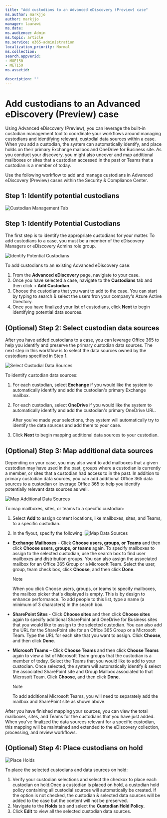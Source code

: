 ```yaml
---
title: "Add custodians to an Advanced eDiscovery (Preview) case"
ms.author: markjjo
author: markjjo
manager: laurawi
ms.date: 
ms.audience: Admin
ms.topic: article
ms.service: o365-administration
localization_priority: Normal
ms.collection: 
search.appverid: 
- MOE150
- MET150
ms.assetid: 

description: ""
---
```

# Add custodians to an Advanced eDiscovery (Preview) case

Using Advanced eDiscovery (Preview), you can leverage the built-in custodian management tool to coordinate your workflows around managing custodians and identifying relevant, custodial data sources within a case. When you add a custodian, the system can automatically identify, and place holds on their primary Exchange mailbox and OneDrive for Business site. As you conduct your discovery, you might also uncover and map additional mailboxes or sites that a custodian accessed in the past or Teams that a custodian is a member of today.

Use the following workflow to add and manage custodians in Advanced eDiscovery (Preview) cases within the Security & Compliance Center. 

## Step 1: Identify potential custodians

![Custodian Management Tab](./media/CustodianMgtPage)

## Step 1: Identify Potential Custodians
The first step is to identify the appropriate custodians for your matter. To add custodians to a case, you must be a member of the eDiscovery Managers or eDiscovery Admins role group.   

![Identify Potential Custodians](./media/Add_Custodian_Step_1.PNG)

To add custodians to an existing Advanced eDiscovery case:
 1. From the **Advanced eDiscovery** page, navigiate to your case.
 2. Once you have selected a case, navigate to the **Custodians** tab and then click **+ Add Custodian**. 
 3. Choose the custodians that you want to add to the case. You can start by typing to search & select the users fron your company's Azure Active Directory.
 4. Once you have finalized your list of custodians, click **Next** to begin identifying potential data sources. 
   
## (Optional) Step 2: Select custodian data sources

After you have added custodians to a case, you can leverage Office 365 to help you identify and preserve the primary custodian data sources. The next step in this workflow is to select the data sources owned by the custodians specified in Step 1. 

![Select Custodial Data Sources](./media/Add_Custodian_Step_2.PNG)

To identify custodian data sources: 

1. For each custodian, select **Exchange** if you would like the system to automatically identify and add the custodian's primary Exchange mailbox. 
 
2. For each custodian, select **OneDrive** if you would like the system to automatically identify and add the custodian's primary OneDrive URL. 

    After you've made your selections, they system will automatically try to identify the data sources and add them to your case.
 
4. Click **Next** to begin mapping additional data sources to your custodian.

## (Optional) Step 3: Map additional data sources

Depending on your case, you may also want to add mailboxes that a given custodian may have used in the past, groups where a custodian is currently a member, or sites that a custodian had access to in the past. In addition to primary custodian data sources, you can add additional Office 365 data sources to a custodian or leverage Office 365 to help you identify potentially relevant data sources as well. 

![Map Additional Data Sources](./media/Add_Custodian_Step_3.PNG)

To map mailboxes, sites, or teams to a specific custodian:
1. Select **Add** to assign content locations, like mailboxes, sites, and Teams, to a specific custodian. 

2. In the flyout, specify the following:
   ![Map Data Sources](./media/Add_Custodian_Step_4.PNG)
  -  **Exchange Mailboxes** - Click **Choose users, groups, or Teams** and then click **Choose users, groups, or teams** again. To specify mailboxes to assign to the selected custodian, use the search box to find user mailboxes and distribution groups. You can also assign the associated mailbox for an Office 365 Group or a Microsoft Team. Select the user, group, team check box, click **Choose**, and then click **Done**.

      > [!NOTE]
      > When you click Choose users, groups, or teams to specify mailboxes, the mailbox picker that's displayed is empty. This is by design to enhance performance. To add people to this list, type a name (a minimum of 3 characters) in the search box.
     
   - **SharePoint Sites** - Click **Choose sites** and then click **Choose sites** again to specify additional SharePoint and OneDrive for Business sites that you would like to assign to the selected custodian. You can also add the URL for the SharePoint site for an Office 365 Group or a Microsoft Team. Type the URL for each site that you want to assign. Click **Choose**, and then click **Done**.
   - **Microsoft Teams** – Click **Choose Teams** and then click **Choose Teams** again to view a list of Microsoft Team groups that the custodian is a member of today. Select the Teams that you would like to add to your custodian. Once selected, the system will automatically identify & select the associated SharePoint site and Group Mailbox associated to that Microsoft Team. Click **Choose**, and then click **Done**.
        
      > [!NOTE]
      > To add additional Microsoft Teams, you will need to separately add the mailbox and SharePoint site as shown above.

After you have finished mapping your sources, you can view the total mailboxes, sites, and Teams for the custodians that you have just added. When you've finalized the data sources relevant for a specific custodian, this mapping will be maintained and extended to the eDiscovery collection, processing, and review workflows. 

## (Optional) Step 4: Place custodians on hold
![Place Holds](./media/Add_Custodian_Step_5.PNG)

To place the selected custodians and data sources on hold:
  1. Verify your custodian selections and select the checkox to place each custodian on hold.Once a custodian is placed on hold, a custodian hold policy containing all custodial sources will automatically be created. If the option is not checked, the custodian & selected data sources will be added to the case but the content will not be preserved.
  2. Navigate to the **Holds** tab and select the **Custodian Hold Policy**. 
  3. Click **Edit** to view all the selected custodian data sources.
    
 
    
